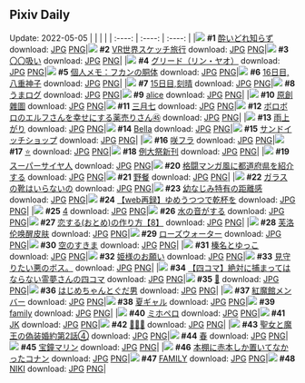 ## Pixiv Daily
Update: 2022-05-05
|      |      |      |
| :----: | :----: | :----: |
|![](https://pixiv.microyu.workers.dev/c/240x480/img-master/img/2022/05/04/00/24/17/98083210_p0_master1200.jpg) **#1** [酔いどれ知らず](https://www.pixiv.net/artworks/98083210) download: [JPG](https://pixiv.microyu.workers.dev/img-original/img/2022/05/04/00/24/17/98083210_p0.jpg) [PNG](https://pixiv.microyu.workers.dev/img-original/img/2022/05/04/00/24/17/98083210_p0.png)|![](https://pixiv.microyu.workers.dev/c/240x480/img-master/img/2022/05/04/00/00/13/98082262_p0_master1200.jpg) **#2** [VR世界スケッチ旅行](https://www.pixiv.net/artworks/98082262) download: [JPG](https://pixiv.microyu.workers.dev/img-original/img/2022/05/04/00/00/13/98082262_p0.jpg) [PNG](https://pixiv.microyu.workers.dev/img-original/img/2022/05/04/00/00/13/98082262_p0.png)|![](https://pixiv.microyu.workers.dev/c/240x480/img-master/img/2022/05/03/06/00/01/98062391_p0_master1200.jpg) **#3** [〇〇吸い](https://www.pixiv.net/artworks/98062391) download: [JPG](https://pixiv.microyu.workers.dev/img-original/img/2022/05/03/06/00/01/98062391_p0.jpg) [PNG](https://pixiv.microyu.workers.dev/img-original/img/2022/05/03/06/00/01/98062391_p0.png)|
|![](https://pixiv.microyu.workers.dev/c/240x480/img-master/img/2022/05/04/00/12/52/98082847_p0_master1200.jpg) **#4** [グリード（リン・ヤオ）](https://www.pixiv.net/artworks/98082847) download: [JPG](https://pixiv.microyu.workers.dev/img-original/img/2022/05/04/00/12/52/98082847_p0.jpg) [PNG](https://pixiv.microyu.workers.dev/img-original/img/2022/05/04/00/12/52/98082847_p0.png)|![](https://pixiv.microyu.workers.dev/c/240x480/img-master/img/2022/05/03/09/00/03/98064017_p0_master1200.jpg) **#5** [個人メモ：フカンの胴体](https://www.pixiv.net/artworks/98064017) download: [JPG](https://pixiv.microyu.workers.dev/img-original/img/2022/05/03/09/00/03/98064017_p0.jpg) [PNG](https://pixiv.microyu.workers.dev/img-original/img/2022/05/03/09/00/03/98064017_p0.png)|![](https://pixiv.microyu.workers.dev/c/240x480/img-master/img/2022/05/04/00/00/12/98082246_p0_master1200.jpg) **#6** [16日目,八重神子](https://www.pixiv.net/artworks/98082246) download: [JPG](https://pixiv.microyu.workers.dev/img-original/img/2022/05/04/00/00/12/98082246_p0.jpg) [PNG](https://pixiv.microyu.workers.dev/img-original/img/2022/05/04/00/00/12/98082246_p0.png)|
|![](https://pixiv.microyu.workers.dev/c/240x480/img-master/img/2022/05/03/00/00/07/98056847_p0_master1200.jpg) **#7** [15日目,刻晴](https://www.pixiv.net/artworks/98056847) download: [JPG](https://pixiv.microyu.workers.dev/img-original/img/2022/05/03/00/00/07/98056847_p0.jpg) [PNG](https://pixiv.microyu.workers.dev/img-original/img/2022/05/03/00/00/07/98056847_p0.png)|![](https://pixiv.microyu.workers.dev/c/240x480/img-master/img/2022/05/03/00/06/42/98057238_p0_master1200.jpg) **#8** [うまログ](https://www.pixiv.net/artworks/98057238) download: [JPG](https://pixiv.microyu.workers.dev/img-original/img/2022/05/03/00/06/42/98057238_p0.jpg) [PNG](https://pixiv.microyu.workers.dev/img-original/img/2022/05/03/00/06/42/98057238_p0.png)|![](https://pixiv.microyu.workers.dev/c/240x480/img-master/img/2022/05/03/00/14/05/98057474_p0_master1200.jpg) **#9** [alice](https://www.pixiv.net/artworks/98057474) download: [JPG](https://pixiv.microyu.workers.dev/img-original/img/2022/05/03/00/14/05/98057474_p0.jpg) [PNG](https://pixiv.microyu.workers.dev/img-original/img/2022/05/03/00/14/05/98057474_p0.png)|
|![](https://pixiv.microyu.workers.dev/c/240x480/img-master/img/2022/05/03/00/57/59/98058713_p0_master1200.jpg) **#10** [原創雜圖](https://www.pixiv.net/artworks/98058713) download: [JPG](https://pixiv.microyu.workers.dev/img-original/img/2022/05/03/00/57/59/98058713_p0.jpg) [PNG](https://pixiv.microyu.workers.dev/img-original/img/2022/05/03/00/57/59/98058713_p0.png)|![](https://pixiv.microyu.workers.dev/c/240x480/img-master/img/2022/05/03/03/41/42/98061275_p0_master1200.jpg) **#11** [三月七](https://www.pixiv.net/artworks/98061275) download: [JPG](https://pixiv.microyu.workers.dev/img-original/img/2022/05/03/03/41/42/98061275_p0.jpg) [PNG](https://pixiv.microyu.workers.dev/img-original/img/2022/05/03/03/41/42/98061275_p0.png)|![](https://pixiv.microyu.workers.dev/c/240x480/img-master/img/2022/05/03/09/54/15/98064606_p0_master1200.jpg) **#12** [ボロボロのエルフさんを幸せにする薬売りさん㊺](https://www.pixiv.net/artworks/98064606) download: [JPG](https://pixiv.microyu.workers.dev/img-original/img/2022/05/03/09/54/15/98064606_p0.jpg) [PNG](https://pixiv.microyu.workers.dev/img-original/img/2022/05/03/09/54/15/98064606_p0.png)|
|![](https://pixiv.microyu.workers.dev/c/240x480/img-master/img/2022/05/03/00/00/05/98056836_p0_master1200.jpg) **#13** [雨上がり](https://www.pixiv.net/artworks/98056836) download: [JPG](https://pixiv.microyu.workers.dev/img-original/img/2022/05/03/00/00/05/98056836_p0.jpg) [PNG](https://pixiv.microyu.workers.dev/img-original/img/2022/05/03/00/00/05/98056836_p0.png)|![](https://pixiv.microyu.workers.dev/c/240x480/img-master/img/2022/05/03/00/30/22/98057994_p0_master1200.jpg) **#14** [Bella](https://www.pixiv.net/artworks/98057994) download: [JPG](https://pixiv.microyu.workers.dev/img-original/img/2022/05/03/00/30/22/98057994_p0.jpg) [PNG](https://pixiv.microyu.workers.dev/img-original/img/2022/05/03/00/30/22/98057994_p0.png)|![](https://pixiv.microyu.workers.dev/c/240x480/img-master/img/2022/05/03/20/30/01/98076005_p0_master1200.jpg) **#15** [サンドイッチショップ](https://www.pixiv.net/artworks/98076005) download: [JPG](https://pixiv.microyu.workers.dev/img-original/img/2022/05/03/20/30/01/98076005_p0.jpg) [PNG](https://pixiv.microyu.workers.dev/img-original/img/2022/05/03/20/30/01/98076005_p0.png)|
|![](https://pixiv.microyu.workers.dev/c/240x480/img-master/img/2022/05/03/00/00/05/98056833_p0_master1200.jpg) **#16** [咲フラ](https://www.pixiv.net/artworks/98056833) download: [JPG](https://pixiv.microyu.workers.dev/img-original/img/2022/05/03/00/00/05/98056833_p0.jpg) [PNG](https://pixiv.microyu.workers.dev/img-original/img/2022/05/03/00/00/05/98056833_p0.png)|![](https://pixiv.microyu.workers.dev/c/240x480/img-master/img/2022/05/03/01/36/12/98059558_p0_master1200.jpg) **#17** [⭐](https://www.pixiv.net/artworks/98059558) download: [JPG](https://pixiv.microyu.workers.dev/img-original/img/2022/05/03/01/36/12/98059558_p0.jpg) [PNG](https://pixiv.microyu.workers.dev/img-original/img/2022/05/03/01/36/12/98059558_p0.png)|![](https://pixiv.microyu.workers.dev/c/240x480/img-master/img/2022/05/04/18/41/40/98098772_p0_master1200.jpg) **#18** [例大祭新刊](https://www.pixiv.net/artworks/98098772) download: [JPG](https://pixiv.microyu.workers.dev/img-original/img/2022/05/04/18/41/40/98098772_p0.jpg) [PNG](https://pixiv.microyu.workers.dev/img-original/img/2022/05/04/18/41/40/98098772_p0.png)|
|![](https://pixiv.microyu.workers.dev/c/240x480/img-master/img/2022/05/03/15/05/55/98069444_p0_master1200.jpg) **#19** [スーパーサイヤ人](https://www.pixiv.net/artworks/98069444) download: [JPG](https://pixiv.microyu.workers.dev/img-original/img/2022/05/03/15/05/55/98069444_p0.jpg) [PNG](https://pixiv.microyu.workers.dev/img-original/img/2022/05/03/15/05/55/98069444_p0.png)|![](https://pixiv.microyu.workers.dev/c/240x480/img-master/img/2022/05/03/13/46/31/98068146_p0_master1200.jpg) **#20** [格闘マンガ風に都道府県を紹介する](https://www.pixiv.net/artworks/98068146) download: [JPG](https://pixiv.microyu.workers.dev/img-original/img/2022/05/03/13/46/31/98068146_p0.jpg) [PNG](https://pixiv.microyu.workers.dev/img-original/img/2022/05/03/13/46/31/98068146_p0.png)|![](https://pixiv.microyu.workers.dev/c/240x480/img-master/img/2022/05/03/13/01/14/98067488_p0_master1200.jpg) **#21** [野餐](https://www.pixiv.net/artworks/98067488) download: [JPG](https://pixiv.microyu.workers.dev/img-original/img/2022/05/03/13/01/14/98067488_p0.jpg) [PNG](https://pixiv.microyu.workers.dev/img-original/img/2022/05/03/13/01/14/98067488_p0.png)|
|![](https://pixiv.microyu.workers.dev/c/240x480/img-master/img/2022/05/04/19/00/03/98099160_p0_master1200.jpg) **#22** [ガラスの靴はいらないの](https://www.pixiv.net/artworks/98099160) download: [JPG](https://pixiv.microyu.workers.dev/img-original/img/2022/05/04/19/00/03/98099160_p0.jpg) [PNG](https://pixiv.microyu.workers.dev/img-original/img/2022/05/04/19/00/03/98099160_p0.png)|![](https://pixiv.microyu.workers.dev/c/240x480/img-master/img/2022/05/03/21/06/56/98076969_p0_master1200.jpg) **#23** [幼なじみ特有の距離感](https://www.pixiv.net/artworks/98076969) download: [JPG](https://pixiv.microyu.workers.dev/img-original/img/2022/05/03/21/06/56/98076969_p0.jpg) [PNG](https://pixiv.microyu.workers.dev/img-original/img/2022/05/03/21/06/56/98076969_p0.png)|![](https://pixiv.microyu.workers.dev/c/240x480/img-master/img/2022/05/04/17/50/51/98097682_p0_master1200.jpg) **#24** [【web再録】ゆめうつつで乾杯を](https://www.pixiv.net/artworks/98097682) download: [JPG](https://pixiv.microyu.workers.dev/img-original/img/2022/05/04/17/50/51/98097682_p0.jpg) [PNG](https://pixiv.microyu.workers.dev/img-original/img/2022/05/04/17/50/51/98097682_p0.png)|
|![](https://pixiv.microyu.workers.dev/c/240x480/img-master/img/2022/05/03/20/43/08/98076338_p0_master1200.jpg) **#25** [4](https://www.pixiv.net/artworks/98076338) download: [JPG](https://pixiv.microyu.workers.dev/img-original/img/2022/05/03/20/43/08/98076338_p0.jpg) [PNG](https://pixiv.microyu.workers.dev/img-original/img/2022/05/03/20/43/08/98076338_p0.png)|![](https://pixiv.microyu.workers.dev/c/240x480/img-master/img/2022/05/03/07/08/04/98062954_p0_master1200.jpg) **#26** [水の音がする](https://www.pixiv.net/artworks/98062954) download: [JPG](https://pixiv.microyu.workers.dev/img-original/img/2022/05/03/07/08/04/98062954_p0.jpg) [PNG](https://pixiv.microyu.workers.dev/img-original/img/2022/05/03/07/08/04/98062954_p0.png)|![](https://pixiv.microyu.workers.dev/c/240x480/img-master/img/2022/05/04/12/00/07/98091708_p0_master1200.jpg) **#27** [恋する(おとめ)の作り方【8】](https://www.pixiv.net/artworks/98091708) download: [JPG](https://pixiv.microyu.workers.dev/img-original/img/2022/05/04/12/00/07/98091708_p0.jpg) [PNG](https://pixiv.microyu.workers.dev/img-original/img/2022/05/04/12/00/07/98091708_p0.png)|
|![](https://pixiv.microyu.workers.dev/c/240x480/img-master/img/2022/05/03/17/43/42/98072196_p0_master1200.jpg) **#28** [芙洛伦唤醒皮肤](https://www.pixiv.net/artworks/98072196) download: [JPG](https://pixiv.microyu.workers.dev/img-original/img/2022/05/03/17/43/42/98072196_p0.jpg) [PNG](https://pixiv.microyu.workers.dev/img-original/img/2022/05/03/17/43/42/98072196_p0.png)|![](https://pixiv.microyu.workers.dev/c/240x480/img-master/img/2022/05/04/20/30/01/98101332_p0_master1200.jpg) **#29** [ローズウォーター](https://www.pixiv.net/artworks/98101332) download: [JPG](https://pixiv.microyu.workers.dev/img-original/img/2022/05/04/20/30/01/98101332_p0.jpg) [PNG](https://pixiv.microyu.workers.dev/img-original/img/2022/05/04/20/30/01/98101332_p0.png)|![](https://pixiv.microyu.workers.dev/c/240x480/img-master/img/2022/05/04/13/21/51/98082179_p0_master1200.jpg) **#30** [空のすきま](https://www.pixiv.net/artworks/98082179) download: [JPG](https://pixiv.microyu.workers.dev/img-original/img/2022/05/04/13/21/51/98082179_p0.jpg) [PNG](https://pixiv.microyu.workers.dev/img-original/img/2022/05/04/13/21/51/98082179_p0.png)|
|![](https://pixiv.microyu.workers.dev/c/240x480/img-master/img/2022/05/03/00/20/05/98057660_p0_master1200.jpg) **#31** [榛名とゆっこ](https://www.pixiv.net/artworks/98057660) download: [JPG](https://pixiv.microyu.workers.dev/img-original/img/2022/05/03/00/20/05/98057660_p0.jpg) [PNG](https://pixiv.microyu.workers.dev/img-original/img/2022/05/03/00/20/05/98057660_p0.png)|![](https://pixiv.microyu.workers.dev/c/240x480/img-master/img/2022/05/04/00/00/11/98082232_p0_master1200.jpg) **#32** [姫様のお願い](https://www.pixiv.net/artworks/98082232) download: [JPG](https://pixiv.microyu.workers.dev/img-original/img/2022/05/04/00/00/11/98082232_p0.jpg) [PNG](https://pixiv.microyu.workers.dev/img-original/img/2022/05/04/00/00/11/98082232_p0.png)|![](https://pixiv.microyu.workers.dev/c/240x480/img-master/img/2022/05/04/08/30/30/98088847_p0_master1200.jpg) **#33** [見守りたい悪のボス。](https://www.pixiv.net/artworks/98088847) download: [JPG](https://pixiv.microyu.workers.dev/img-original/img/2022/05/04/08/30/30/98088847_p0.jpg) [PNG](https://pixiv.microyu.workers.dev/img-original/img/2022/05/04/08/30/30/98088847_p0.png)|
|![](https://pixiv.microyu.workers.dev/c/240x480/img-master/img/2022/05/03/18/20/46/98073004_p0_master1200.jpg) **#34** [【四コマ】絶対に捕まってはならない霊夢さんの四コマ](https://www.pixiv.net/artworks/98073004) download: [JPG](https://pixiv.microyu.workers.dev/img-original/img/2022/05/03/18/20/46/98073004_p0.jpg) [PNG](https://pixiv.microyu.workers.dev/img-original/img/2022/05/03/18/20/46/98073004_p0.png)|![](https://pixiv.microyu.workers.dev/c/240x480/img-master/img/2022/05/03/01/22/15/98059265_p0_master1200.jpg) **#35** [🌸](https://www.pixiv.net/artworks/98059265) download: [JPG](https://pixiv.microyu.workers.dev/img-original/img/2022/05/03/01/22/15/98059265_p0.jpg) [PNG](https://pixiv.microyu.workers.dev/img-original/img/2022/05/03/01/22/15/98059265_p0.png)|![](https://pixiv.microyu.workers.dev/c/240x480/img-master/img/2022/05/03/22/13/27/98078880_p0_master1200.jpg) **#36** [はじめちゃんとぐだ男](https://www.pixiv.net/artworks/98078880) download: [JPG](https://pixiv.microyu.workers.dev/img-original/img/2022/05/03/22/13/27/98078880_p0.jpg) [PNG](https://pixiv.microyu.workers.dev/img-original/img/2022/05/03/22/13/27/98078880_p0.png)|
|![](https://pixiv.microyu.workers.dev/c/240x480/img-master/img/2022/05/03/08/55/00/98063957_p0_master1200.jpg) **#37** [紅魔館メンバー](https://www.pixiv.net/artworks/98063957) download: [JPG](https://pixiv.microyu.workers.dev/img-original/img/2022/05/03/08/55/00/98063957_p0.jpg) [PNG](https://pixiv.microyu.workers.dev/img-original/img/2022/05/03/08/55/00/98063957_p0.png)|![](https://pixiv.microyu.workers.dev/c/240x480/img-master/img/2022/05/03/19/04/59/98073987_p0_master1200.jpg) **#38** [夏ギャル](https://www.pixiv.net/artworks/98073987) download: [JPG](https://pixiv.microyu.workers.dev/img-original/img/2022/05/03/19/04/59/98073987_p0.jpg) [PNG](https://pixiv.microyu.workers.dev/img-original/img/2022/05/03/19/04/59/98073987_p0.png)|![](https://pixiv.microyu.workers.dev/c/240x480/img-master/img/2022/05/03/20/17/43/98075691_p0_master1200.jpg) **#39** [family](https://www.pixiv.net/artworks/98075691) download: [JPG](https://pixiv.microyu.workers.dev/img-original/img/2022/05/03/20/17/43/98075691_p0.jpg) [PNG](https://pixiv.microyu.workers.dev/img-original/img/2022/05/03/20/17/43/98075691_p0.png)|
|![](https://pixiv.microyu.workers.dev/c/240x480/img-master/img/2022/05/04/11/12/48/98090928_p0_master1200.jpg) **#40** [ミホペロ](https://www.pixiv.net/artworks/98090928) download: [JPG](https://pixiv.microyu.workers.dev/img-original/img/2022/05/04/11/12/48/98090928_p0.jpg) [PNG](https://pixiv.microyu.workers.dev/img-original/img/2022/05/04/11/12/48/98090928_p0.png)|![](https://pixiv.microyu.workers.dev/c/240x480/img-master/img/2022/05/04/19/47/24/98100262_p0_master1200.jpg) **#41** [JK](https://www.pixiv.net/artworks/98100262) download: [JPG](https://pixiv.microyu.workers.dev/img-original/img/2022/05/04/19/47/24/98100262_p0.jpg) [PNG](https://pixiv.microyu.workers.dev/img-original/img/2022/05/04/19/47/24/98100262_p0.png)|![](https://pixiv.microyu.workers.dev/c/240x480/img-master/img/2022/05/03/00/10/07/98057351_p0_master1200.jpg) **#42** [🐶🌸🐱](https://www.pixiv.net/artworks/98057351) download: [JPG](https://pixiv.microyu.workers.dev/img-original/img/2022/05/03/00/10/07/98057351_p0.jpg) [PNG](https://pixiv.microyu.workers.dev/img-original/img/2022/05/03/00/10/07/98057351_p0.png)|
|![](https://pixiv.microyu.workers.dev/c/240x480/img-master/img/2022/05/04/17/52/11/98097715_p0_master1200.jpg) **#43** [聖女と魔王の偽装婚約第2話④](https://www.pixiv.net/artworks/98097715) download: [JPG](https://pixiv.microyu.workers.dev/img-original/img/2022/05/04/17/52/11/98097715_p0.jpg) [PNG](https://pixiv.microyu.workers.dev/img-original/img/2022/05/04/17/52/11/98097715_p0.png)|![](https://pixiv.microyu.workers.dev/c/240x480/img-master/img/2022/05/03/20/10/51/98075516_p0_master1200.jpg) **#44** [春](https://www.pixiv.net/artworks/98075516) download: [JPG](https://pixiv.microyu.workers.dev/img-original/img/2022/05/03/20/10/51/98075516_p0.jpg) [PNG](https://pixiv.microyu.workers.dev/img-original/img/2022/05/03/20/10/51/98075516_p0.png)|![](https://pixiv.microyu.workers.dev/c/240x480/img-master/img/2022/05/03/01/09/02/98058965_p0_master1200.jpg) **#45** [宝鐘マリン](https://www.pixiv.net/artworks/98058965) download: [JPG](https://pixiv.microyu.workers.dev/img-original/img/2022/05/03/01/09/02/98058965_p0.jpg) [PNG](https://pixiv.microyu.workers.dev/img-original/img/2022/05/03/01/09/02/98058965_p0.png)|
|![](https://pixiv.microyu.workers.dev/c/240x480/img-master/img/2022/05/03/16/46/31/98071086_p0_master1200.jpg) **#46** [本棚に赤本しか置いてなかったコナン](https://www.pixiv.net/artworks/98071086) download: [JPG](https://pixiv.microyu.workers.dev/img-original/img/2022/05/03/16/46/31/98071086_p0.jpg) [PNG](https://pixiv.microyu.workers.dev/img-original/img/2022/05/03/16/46/31/98071086_p0.png)|![](https://pixiv.microyu.workers.dev/c/240x480/img-master/img/2022/05/03/16/58/27/98071258_p0_master1200.jpg) **#47** [FAMILY](https://www.pixiv.net/artworks/98071258) download: [JPG](https://pixiv.microyu.workers.dev/img-original/img/2022/05/03/16/58/27/98071258_p0.jpg) [PNG](https://pixiv.microyu.workers.dev/img-original/img/2022/05/03/16/58/27/98071258_p0.png)|![](https://pixiv.microyu.workers.dev/c/240x480/img-master/img/2022/05/04/01/11/20/98084364_p0_master1200.jpg) **#48** [NIKI](https://www.pixiv.net/artworks/98084364) download: [JPG](https://pixiv.microyu.workers.dev/img-original/img/2022/05/04/01/11/20/98084364_p0.jpg) [PNG](https://pixiv.microyu.workers.dev/img-original/img/2022/05/04/01/11/20/98084364_p0.png)|
